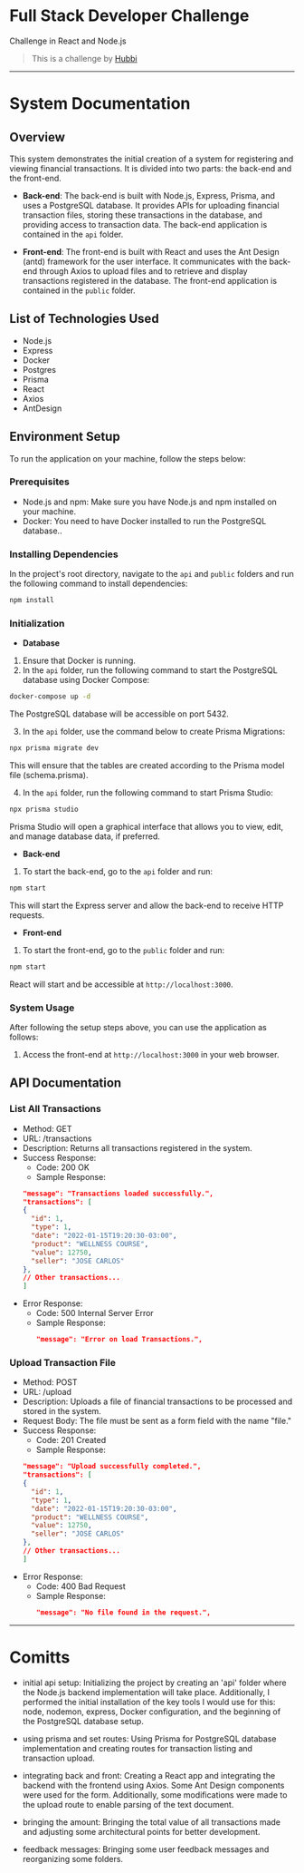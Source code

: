 # Full Stack Developer Challenge

Challenge in React and Node.js

> This is a challenge by [Hubbi](https://app.hubbi.app/)

---

# System Documentation

## Overview

This system demonstrates the initial creation of a system for registering and viewing financial transactions. It is divided into two parts: the back-end and the front-end.

- **Back-end**: The back-end is built with Node.js, Express, Prisma, and uses a PostgreSQL database. It provides APIs for uploading financial transaction files, storing these transactions in the database, and providing access to transaction data. The back-end application is contained in the `api` folder.

- **Front-end**: The front-end is built with React and uses the Ant Design (antd) framework for the user interface. It communicates with the back-end through Axios to upload files and to retrieve and display transactions registered in the database. The front-end application is contained in the `public` folder.

## List of Technologies Used

- Node.js
- Express
- Docker
- Postgres
- Prisma
- React
- Axios
- AntDesign

## Environment Setup

To run the application on your machine, follow the steps below:

### Prerequisites

- Node.js and npm: Make sure you have Node.js and npm installed on your machine.
- Docker: You need to have Docker installed to run the PostgreSQL database..

### Installing Dependencies

In the project's root directory, navigate to the `api` and `public` folders and run the following command to install dependencies:

```bash
npm install
```

### Initialization

- **Database**

1. Ensure that Docker is running.
2. In the `api` folder, run the following command to start the PostgreSQL database using Docker Compose:

```bash
docker-compose up -d
```

The PostgreSQL database will be accessible on port 5432.

3. In the `api` folder, use the command below to create Prisma Migrations:

```bash
npx prisma migrate dev
```

This will ensure that the tables are created according to the Prisma model file (schema.prisma).

4. In the `api` folder, run the following command to start Prisma Studio:

```bash
npx prisma studio
```

Prisma Studio will open a graphical interface that allows you to view, edit, and manage database data, if preferred.

- **Back-end**

1. To start the back-end, go to the `api` folder and run:

```bash
npm start
```

This will start the Express server and allow the back-end to receive HTTP requests.

- **Front-end**

1. To start the front-end, go to the `public` folder and run:

```bash
npm start
```

React will start and be accessible at `http://localhost:3000`.

### System Usage

After following the setup steps above, you can use the application as follows:

1. Access the front-end at `http://localhost:3000` in your web browser.

## API Documentation

### List All Transactions

- Method: GET
- URL: /transactions
- Description: Returns all transactions registered in the system.
- Success Response:
  - Code: 200 OK
  - Sample Response:
  ```json
  "message": "Transactions loaded successfully.",
  "transactions": [
  {
    "id": 1,
    "type": 1,
    "date": "2022-01-15T19:20:30-03:00",
    "product": "WELLNESS COURSE",
    "value": 12750,
    "seller": "JOSE CARLOS"
  },
  // Other transactions...
  ]
  ```
- Error Response:
  - Code: 500 Internal Server Error
  - Sample Response:
    ```json
    "message": "Error on load Transactions.",
    ```

### Upload Transaction File

- Method: POST
- URL: /upload
- Description: Uploads a file of financial transactions to be processed and stored in the system.
- Request Body: The file must be sent as a form field with the name "file."
- Success Response:
  - Code: 201 Created
  - Sample Response:
  ```json
  "message": "Upload successfully completed.",
  "transactions": [
  {
    "id": 1,
    "type": 1,
    "date": "2022-01-15T19:20:30-03:00",
    "product": "WELLNESS COURSE",
    "value": 12750,
    "seller": "JOSE CARLOS"
  },
  // Other transactions...
  ]
  ```
- Error Response:
  - Code: 400 Bad Request
  - Sample Response:
    ```json
    "message": "No file found in the request.",
    ```

---

# Comitts

- initial api setup: Initializing the project by creating an 'api' folder where the Node.js backend implementation will take place. Additionally, I performed the initial installation of the key tools I would use for this: node, nodemon, express, Docker configuration, and the beginning of the PostgreSQL database setup.

- using prisma and set routes: Using Prisma for PostgreSQL database implementation and creating routes for transaction listing and transaction upload.

- integrating back and front: Creating a React app and integrating the backend with the frontend using Axios. Some Ant Design components were used for the form. Additionally, some modifications were made to the upload route to enable parsing of the text document.

- bringing the amount: Bringing the total value of all transactions made and adjusting some architectural points for better development.

- feedback messages: Bringing some user feedback messages and reorganizing some folders.
